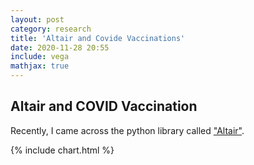 ```yaml
---
layout: post
category: research
title: 'Altair and Covide Vaccinations'
date: 2020-11-28 20:55
include: vega
mathjax: true
---
```


## Altair and COVID Vaccination

Recently, I came across the python library called ["Altair"](https://altair-viz.github.io/getting_started/overview.html).

{% include chart.html %}




